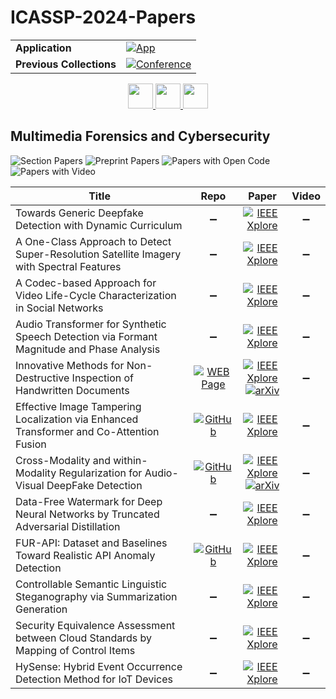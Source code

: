 # ICASSP-2024-Papers

<table>
    <tr>
        <td><strong>Application</strong></td>
        <td>
            <a href="https://huggingface.co/spaces/DmitryRyumin/NewEraAI-Papers" style="float:left;">
                <img src="https://img.shields.io/badge/🤗-NewEraAI--Papers-FFD21F.svg" alt="App" />
            </a>
        </td>
    </tr>
    <tr>
        <td><strong>Previous Collections</strong></td>
        <td>
            <a href="https://github.com/DmitryRyumin/ICASSP-2023-24-Papers/blob/main/README_2023.md">
                <img src="http://img.shields.io/badge/ICASSP-2023-0073AE.svg" alt="Conference">
            </a>
        </td>
    </tr>
</table>

<div align="center">
    <a href="https://github.com/DmitryRyumin/ICASSP-2023-24-Papers/blob/main/sections/2024/main/BISP-P4.md">
        <img src="https://cdn.jsdelivr.net/gh/DmitryRyumin/NewEraAI-Papers@main/images/left.svg" width="40" alt="" />
    </a>
    <a href="https://github.com/DmitryRyumin/ICASSP-2023-24-Papers/">
        <img src="https://cdn.jsdelivr.net/gh/DmitryRyumin/NewEraAI-Papers@main/images/home.svg" width="40" alt="" />
    </a>
    <a href="https://github.com/DmitryRyumin/ICASSP-2023-24-Papers/blob/main/sections/2024/main/SPTM-P5.md">
        <img src="https://cdn.jsdelivr.net/gh/DmitryRyumin/NewEraAI-Papers@main/images/right.svg" width="40" alt="" />
    </a>
</div>

## Multimedia Forensics and Cybersecurity

![Section Papers](https://img.shields.io/badge/Section%20Papers-12-42BA16) ![Preprint Papers](https://img.shields.io/badge/Preprint%20Papers-2-b31b1b) ![Papers with Open Code](https://img.shields.io/badge/Papers%20with%20Open%20Code-3-1D7FBF) ![Papers with Video](https://img.shields.io/badge/Papers%20with%20Video-0-FF0000)

| **Title** | **Repo** | **Paper** | **Video** |
|-----------|:--------:|:---------:|:---------:|
| Towards Generic Deepfake Detection with Dynamic Curriculum | :heavy_minus_sign: | [![IEEE Xplore](https://img.shields.io/badge/IEEE-10448345-E4A42C.svg)](https://ieeexplore.ieee.org/document/10448345) | :heavy_minus_sign: |
| A One-Class Approach to Detect Super-Resolution Satellite Imagery with Spectral Features | :heavy_minus_sign: | [![IEEE Xplore](https://img.shields.io/badge/IEEE-10446619-E4A42C.svg)](https://ieeexplore.ieee.org/document/10446619) | :heavy_minus_sign: |
| A Codec-based Approach for Video Life-Cycle Characterization in Social Networks | :heavy_minus_sign: | [![IEEE Xplore](https://img.shields.io/badge/IEEE-10447289-E4A42C.svg)](https://ieeexplore.ieee.org/document/10447289) | :heavy_minus_sign: |
| Audio Transformer for Synthetic Speech Detection via Formant Magnitude and Phase Analysis | :heavy_minus_sign: | [![IEEE Xplore](https://img.shields.io/badge/IEEE-10445932-E4A42C.svg)](https://ieeexplore.ieee.org/document/10445932) | :heavy_minus_sign: |
| Innovative Methods for Non-Destructive Inspection of Handwritten Documents | [![WEB Page](https://img.shields.io/badge/WEB-Page-159957.svg)](https://iplab.dmi.unict.it/mfs/forensic-handwriting-analysis/innovative-methods-2023/) | [![IEEE Xplore](https://img.shields.io/badge/IEEE-10448383-E4A42C.svg)](https://ieeexplore.ieee.org/document/10448383) <br /> [![arXiv](https://img.shields.io/badge/arXiv-2310.11217-b31b1b.svg)](https://arxiv.org/abs/2310.11217) | :heavy_minus_sign: |
| Effective Image Tampering Localization via Enhanced Transformer and Co-Attention Fusion | [![GitHub](https://img.shields.io/github/stars/multimediaFor/EITLNet?style=flat)](https://github.com/multimediaFor/EITLNet) | [![IEEE Xplore](https://img.shields.io/badge/IEEE-10446332-E4A42C.svg)](https://ieeexplore.ieee.org/document/10446332) | :heavy_minus_sign: |
| Cross-Modality and within-Modality Regularization for Audio-Visual DeepFake Detection | [![GitHub](https://img.shields.io/github/stars/Vincent-ZHQ/MRDF?style=flat)](https://github.com/Vincent-ZHQ/MRDF) | [![IEEE Xplore](https://img.shields.io/badge/IEEE-10447248-E4A42C.svg)](https://ieeexplore.ieee.org/document/10447248) <br /> [![arXiv](https://img.shields.io/badge/arXiv-2401.05746-b31b1b.svg)](https://arxiv.org/abs/2401.05746) | :heavy_minus_sign: |
| Data-Free Watermark for Deep Neural Networks by Truncated Adversarial Distillation | :heavy_minus_sign: | [![IEEE Xplore](https://img.shields.io/badge/IEEE-10446261-E4A42C.svg)](https://ieeexplore.ieee.org/document/10446261) | :heavy_minus_sign: |
| FUR-API: Dataset and Baselines Toward Realistic API Anomaly Detection | [![GitHub](https://img.shields.io/github/stars/yijunL/FUR-API?style=flat)](https://github.com/yijunL/FUR-API) | [![IEEE Xplore](https://img.shields.io/badge/IEEE-10446512-E4A42C.svg)](https://ieeexplore.ieee.org/document/10446512) | :heavy_minus_sign: |
| Controllable Semantic Linguistic Steganography via Summarization Generation | :heavy_minus_sign: | [![IEEE Xplore](https://img.shields.io/badge/IEEE-10447545-E4A42C.svg)](https://ieeexplore.ieee.org/document/10447545) | :heavy_minus_sign: |
| Security Equivalence Assessment between Cloud Standards by Mapping of Control Items | :heavy_minus_sign: | [![IEEE Xplore](https://img.shields.io/badge/IEEE-10448244-E4A42C.svg)](https://ieeexplore.ieee.org/document/10448244) | :heavy_minus_sign: |
| HySense: Hybrid Event Occurrence Detection Method for IoT Devices | :heavy_minus_sign: | [![IEEE Xplore](https://img.shields.io/badge/IEEE-10447831-E4A42C.svg)](https://ieeexplore.ieee.org/document/10447831) | :heavy_minus_sign: |
